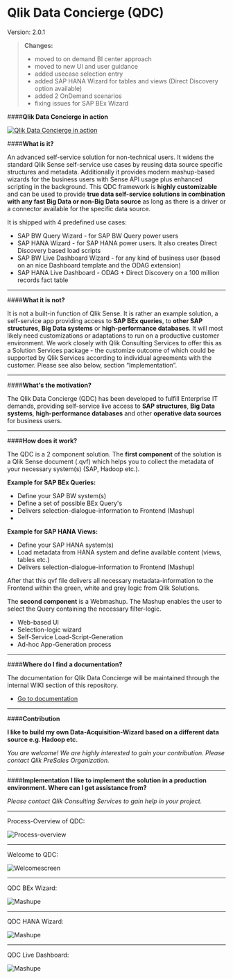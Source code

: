 # Qlik Data Concierge (QDC) 
Version: 2.0.1 

> **Changes:** 
> 
> - moved to on demand BI center approach
> - moved to new UI and user guidance
> - added usecase selection entry
> - added SAP HANA Wizard for tables and views (Direct Discovery option available)
> - added 2 OnDemand scenarios
> - fixing issues for SAP BEx Wizard

####**Qlik Data Concierge in action**

 [![Qlik Data Concierge in action](https://raw.githubusercontent.com/QlikPreSalesDACH/Qlik-Data-Qoncierge/master/IMAGES/index.jpg)](https://www.youtube.com/watch?v=MsRgWh_7Xs4)

####**What is it?**

An advanced self-service solution for non-technical users. It widens the standard Qlik Sense self-service use cases by reusing data source specific structures and metadata. Additionally it provides modern mashup-based wizards for the business users with Sense API usage plus enhanced scripting in the background.
This QDC framework is **highly customizable** and can be used to provide **true data self-service solutions in combination with any fast Big Data or non-Big Data source** as long as there is a driver or a connector available for the specific data source.

It is shipped with 4 predefined use cases:

  - SAP BW Query Wizard - for SAP BW Query power users
  - SAP HANA Wizard - for SAP HANA power users. It also creates Direct Discovery based load scripts
  - SAP BW Live Dashboard Wizard - for any kind of business user (based on an nice Dashboard template and the ODAG extension)
  - SAP HANA Live Dashboard - ODAG + Direct Discovery on a 100 million records fact table

----------


####**What it is not?**

It is not a built-in function of Qlik Sense. It is rather an example solution, a self-service app providing access to **SAP BEx queries**, to **other SAP structures**, **Big Data systems** or **high-performance databases**. It will most likely need customizations or adaptations to run on a productive customer environment. We work closely with Qlik Consulting Services to offer this as a Solution Services package - the customize outcome of which could be supported by Qlik Services according to individual agreements with the customer. Please see also below, section “Implementation”.


----------


####**What's the motivation?**

The Qlik Data Concierge (QDC) has been developed to fulfill Enterprise IT demands, providing self-service live access to **SAP structures**, **Big Data systems**, **high-performance databases** and other **operative data sources** for business users.


----------


####**How does it work?**

The QDC is a 2 component solution. The **first component** of the solution is a Qlik Sense document (.qvf) which helps you to collect the metadata of your necessary system(s) (SAP, Hadoop  etc.).

**Example for SAP BEx Queries:**
 - Define your SAP BW system(s)
 - Define a set of possible BEx Query's
 - Delivers selection-dialogue-information to Frontend (Mashup)
 - 
**Example for SAP HANA Views:**
 - Define your SAP HANA system(s)
 - Load metadata from HANA system and define available content (views, tables etc.)
 - Delivers selection-dialogue-information to Frontend (Mashup)

After that this qvf file delivers all necessary metadata-information to the Frontend within the green, white and grey logic from Qlik Solutions.

The **second component** is a Webmashup. The Mashup enables the user to select the Query containing the necessary filter-logic.

 - Web-based UI 
 - Selection-logic wizard
 - Self-Service Load-Script-Generation
 - Ad-hoc App-Generation process

----------


####**Where do I find a documentation?**

The documentation for Qlik Data Concierge will be maintained through the internal WIKI section of this repository.

- [Go to documentation](https://github.com/QlikPreSalesDACH/Qlik-Data-Qoncierge/wiki)


----------



####**Contribution**

 **I like to build my own Data-Acquisition-Wizard based on a different data source e.g. Hadoop etc.**
 
*You are welcome! We are highly interested to gain your contribution. Please contact Qlik PreSales Organization.*
 


----------


####**Implementation**
 **I like to implement the solution in a production environment. Where can I get assistance from?**
 
 *Please contact Qlik Consulting Services to gain help in your project.*
 


----------

 
Process-Overview of QDC:

![Process-overview](https://raw.githubusercontent.com/QlikPreSalesDACH/Qlik-Data-Concierge/master/IMAGES/Process%20Overview%20new.png)


----------
Welcome to QDC:

![Welcomescreen](https://raw.githubusercontent.com/QlikPreSalesDACH/Qlik-Data-Qoncierge/master/IMAGES/index.jpg)


----------
QDC BEx Wizard:

![Mashupe](https://raw.githubusercontent.com/QlikPreSalesDACH/Qlik-Data-Qoncierge/master/IMAGES/Bex%20Wizard.png)


----------
QDC HANA Wizard:

![Mashupe](https://raw.githubusercontent.com/QlikPreSalesDACH/Qlik-Data-Qoncierge/master/IMAGES/HANA%20Wizard.png)

----------
QDC Live Dashboard:

![Mashupe](https://raw.githubusercontent.com/QlikPreSalesDACH/Qlik-Data-Qoncierge/master/IMAGES/Live%20Dashboard.png)
